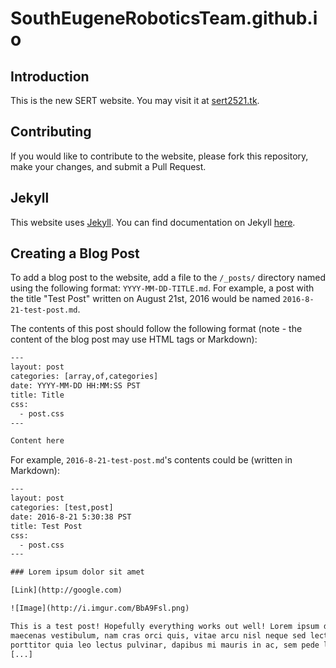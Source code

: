 # SouthEugeneRoboticsTeam.github.io

## Introduction
This is the new SERT website. You may visit it at [sert2521.tk](https://sert2521.tk).

## Contributing
If you would like to contribute to the website, please fork this repository, make your changes,
and submit a Pull Request.

## Jekyll
This website uses [Jekyll](https://jekyllrb.com). You can find documentation on Jekyll [here](https://jekyllrb.com/docs/home/).

## Creating a Blog Post

To add a blog post to the website, add a file to the `/_posts/` directory named using the following format:
`YYYY-MM-DD-TITLE.md`. For example, a post with the title "Test Post" written on August 21st, 2016
would be named `2016-8-21-test-post.md`.

The contents of this post should follow the following format (note - the content of the blog post may use
HTML tags or Markdown):

```html
---
layout: post
categories: [array,of,categories]
date: YYYY-MM-DD HH:MM:SS PST
title: Title
css:
  - post.css
---

Content here
```

For example, `2016-8-21-test-post.md`'s contents could be (written in Markdown):

```html
---
layout: post
categories: [test,post]
date: 2016-8-21 5:30:38 PST
title: Test Post
css:
  - post.css
---

### Lorem ipsum dolor sit amet

[Link](http://google.com)

![Image](http://i.imgur.com/BbA9Fsl.png)

This is a test post! Hopefully everything works out well! Lorem ipsum dolor sit amet, et quam, nibh in lacus
maecenas vestibulum, nam cras orci quis, vitae arcu nisl neque sed lectus. Mi pellentesque neque, ornare sit
porttitor quia leo lectus pulvinar, dapibus mi mauris in ac, sem pede lorem ante wisi a magna.
[...]
```
